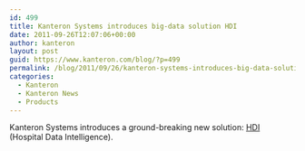 ```yaml
---
id: 499
title: Kanteron Systems introduces big-data solution HDI
date: 2011-09-26T12:07:06+00:00
author: kanteron
layout: post
guid: https://www.kanteron.com/blog/?p=499
permalink: /blog/2011/09/26/kanteron-systems-introduces-big-data-solution-hdi/
categories:
  - Kanteron
  - Kanteron News
  - Products
---
```

Kanteron Systems introduces a ground-breaking new solution: [HDI](https://www.kanteron.com/blog/products/hdi/ "HDI") (Hospital Data Intelligence).